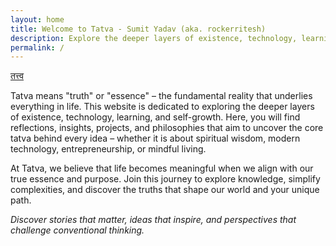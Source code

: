 ```yaml
---
layout: home
title: Welcome to Tatva - Sumit Yadav (aka. rockerritesh)
description: Explore the deeper layers of existence, technology, learning, and self-growth through personal reflections and insights.
permalink: /
---
```


[तत्त्व](https://en.wikipedia.org/wiki/Tattva)

Tatva means "truth" or "essence" – the fundamental reality that underlies everything in life. This website is dedicated to exploring the deeper layers of existence, technology, learning, and self-growth. Here, you will find reflections, insights, projects, and philosophies that aim to uncover the core tatva behind every idea – whether it is about spiritual wisdom, modern technology, entrepreneurship, or mindful living.

At Tatva, we believe that life becomes meaningful when we align with our true essence and purpose. Join this journey to explore knowledge, simplify complexities, and discover the truths that shape our world and your unique path.

*Discover stories that matter, ideas that inspire, and perspectives that challenge conventional thinking.*